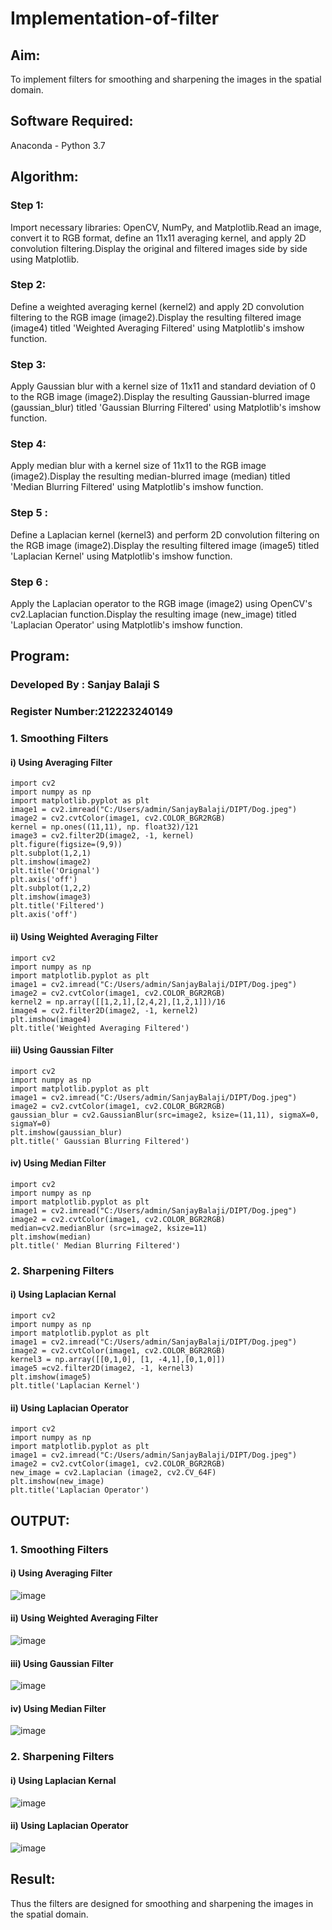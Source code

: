 # Implementation-of-filter
## Aim:
To implement filters for smoothing and sharpening the images in the spatial domain.

## Software Required:
Anaconda - Python 3.7

## Algorithm:
### Step 1:
Import necessary libraries: OpenCV, NumPy, and Matplotlib.Read an image, convert it to RGB format, define an 11x11 averaging kernel, and apply 2D convolution filtering.Display the original and filtered images side by side using Matplotlib.

### Step 2:
Define a weighted averaging kernel (kernel2) and apply 2D convolution filtering to the RGB image (image2).Display the resulting filtered image (image4) titled 'Weighted Averaging Filtered' using Matplotlib's imshow function.

### Step 3:

Apply Gaussian blur with a kernel size of 11x11 and standard deviation of 0 to the RGB image (image2).Display the resulting Gaussian-blurred image (gaussian_blur) titled 'Gaussian Blurring Filtered' using Matplotlib's imshow function.
### Step 4:
Apply median blur with a kernel size of 11x11 to the RGB image (image2).Display the resulting median-blurred image (median) titled 'Median Blurring Filtered' using Matplotlib's imshow function.

### Step 5 :
Define a Laplacian kernel (kernel3) and perform 2D convolution filtering on the RGB image (image2).Display the resulting filtered image (image5) titled 'Laplacian Kernel' using Matplotlib's imshow function.
### Step 6 :
Apply the Laplacian operator to the RGB image (image2) using OpenCV's cv2.Laplacian function.Display the resulting image (new_image) titled 'Laplacian Operator' using Matplotlib's imshow function.
## Program:
### Developed By   : Sanjay Balaji S
### Register Number:212223240149


### 1. Smoothing Filters

#### i) Using Averaging Filter
```
import cv2
import numpy as np
import matplotlib.pyplot as plt
image1 = cv2.imread("C:/Users/admin/SanjayBalaji/DIPT/Dog.jpeg")
image2 = cv2.cvtColor(image1, cv2.COLOR_BGR2RGB)
kernel = np.ones((11,11), np. float32)/121
image3 = cv2.filter2D(image2, -1, kernel)
plt.figure(figsize=(9,9))
plt.subplot(1,2,1)
plt.imshow(image2)
plt.title('Orignal')
plt.axis('off')
plt.subplot(1,2,2)
plt.imshow(image3)
plt.title('Filtered')
plt.axis('off')
```
#### ii) Using Weighted Averaging Filter
```
import cv2
import numpy as np
import matplotlib.pyplot as plt
image1 = cv2.imread("C:/Users/admin/SanjayBalaji/DIPT/Dog.jpeg")
image2 = cv2.cvtColor(image1, cv2.COLOR_BGR2RGB)
kernel2 = np.array([[1,2,1],[2,4,2],[1,2,1]])/16
image4 = cv2.filter2D(image2, -1, kernel2)
plt.imshow(image4)
plt.title('Weighted Averaging Filtered')
```
#### iii) Using Gaussian Filter
```
import cv2
import numpy as np
import matplotlib.pyplot as plt
image1 = cv2.imread("C:/Users/admin/SanjayBalaji/DIPT/Dog.jpeg")
image2 = cv2.cvtColor(image1, cv2.COLOR_BGR2RGB)
gaussian_blur = cv2.GaussianBlur(src=image2, ksize=(11,11), sigmaX=0, sigmaY=0)
plt.imshow(gaussian_blur)
plt.title(' Gaussian Blurring Filtered')
```

#### iv) Using Median Filter
```
import cv2
import numpy as np
import matplotlib.pyplot as plt
image1 = cv2.imread("C:/Users/admin/SanjayBalaji/DIPT/Dog.jpeg")
image2 = cv2.cvtColor(image1, cv2.COLOR_BGR2RGB)
median=cv2.medianBlur (src=image2, ksize=11)
plt.imshow(median)
plt.title(' Median Blurring Filtered')
```

### 2. Sharpening Filters
#### i) Using Laplacian Kernal
```
import cv2
import numpy as np
import matplotlib.pyplot as plt
image1 = cv2.imread("C:/Users/admin/SanjayBalaji/DIPT/Dog.jpeg")
image2 = cv2.cvtColor(image1, cv2.COLOR_BGR2RGB)
kernel3 = np.array([[0,1,0], [1, -4,1],[0,1,0]])
image5 =cv2.filter2D(image2, -1, kernel3)
plt.imshow(image5)
plt.title('Laplacian Kernel')
```
#### ii) Using Laplacian Operator
```
import cv2
import numpy as np
import matplotlib.pyplot as plt
image1 = cv2.imread("C:/Users/admin/SanjayBalaji/DIPT/Dog.jpeg")
image2 = cv2.cvtColor(image1, cv2.COLOR_BGR2RGB)
new_image = cv2.Laplacian (image2, cv2.CV_64F)
plt.imshow(new_image)
plt.title('Laplacian Operator')
```

## OUTPUT:
### 1. Smoothing Filters
#### i) Using Averaging Filter
![image](https://github.com/user-attachments/assets/855b2727-25aa-4267-89ce-b83cd3c02008)


#### ii) Using Weighted Averaging Filter
![image](https://github.com/user-attachments/assets/0cbd0ddc-15df-4395-a262-86b578d504e6)


#### iii) Using Gaussian Filter
![image](https://github.com/user-attachments/assets/42e5b211-f132-40ea-8257-e3121a59f265)


#### iv) Using Median Filter
![image](https://github.com/user-attachments/assets/fc2f7e8c-c73d-4186-8208-45f8fe6a7310)


### 2. Sharpening Filters
#### i) Using Laplacian Kernal
![image](https://github.com/user-attachments/assets/50c61fd2-2da7-4342-84b8-533069ae2ddd)

#### ii) Using Laplacian Operator
![image](https://github.com/user-attachments/assets/0b7d2007-23c5-4b25-ac9f-dca5624a3bae)


## Result:
Thus the filters are designed for smoothing and sharpening the images in the spatial domain.
